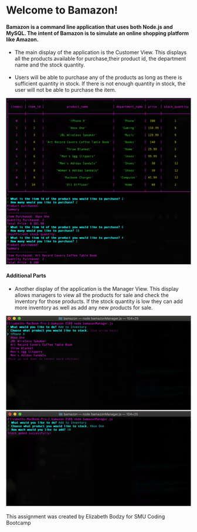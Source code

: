 # Welcome to Bamazon!

<h4>Bamazon is a command line application that uses both Node.js and MySQL. The intent of Bamazon is to simulate an online shopping platform like Amazon. </h4>


<ul> 

<li> The main display of the application is the Customer View. This displays all the products available for purchase,their product id, the department name and the stock quantity. </li> <br>

<li> Users will be able to purchase any of the products as long as there is sufficient quantity in stock. If there is not enough quantity in stock, the user will not be able to purchase the item. </li>
</ul>

<img src="img-1.png"> 

<h4> Additional Parts </h4> 

<ul> 
<li> Another display of the application is the Manager View. This display allows managers to view all the products for sale and check the inventory for those products. If the stock quantity is low they can add more inventory as well as add any new products for sale. </li>
</ul> 

<img src="img-2.png"> 
<img src="img-3.png"> 


<br>
<br>

<footer> This assignment was created by Elizabeth Bodzy for SMU Coding Bootcamp </footer>

